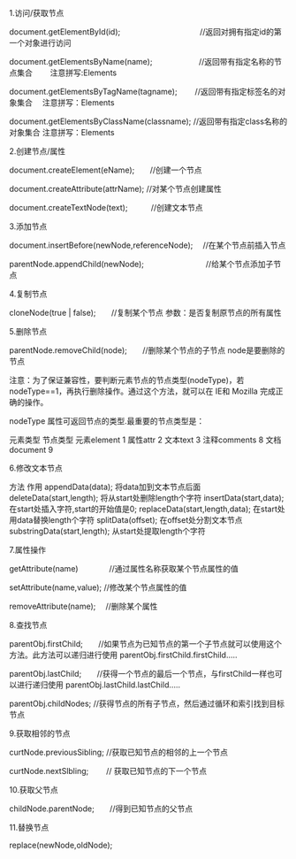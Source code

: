 1.访问/获取节点

document.getElementById(id);　　　　　　　　 　　//返回对拥有指定id的第一个对象进行访问

document.getElementsByName(name);　　　　　　//返回带有指定名称的节点集合　　 注意拼写:Elements

document.getElementsByTagName(tagname); 　　//返回带有指定标签名的对象集合　  注意拼写：Elements

document.getElementsByClassName(classname);  //返回带有指定class名称的对象集合 注意拼写：Elements

2.创建节点/属性

document.createElement(eName);　　//创建一个节点

document.createAttribute(attrName); //对某个节点创建属性

document.createTextNode(text);　　　//创建文本节点

3.添加节点

document.insertBefore(newNode,referenceNode);　 //在某个节点前插入节点

parentNode.appendChild(newNode);　　　　　　　　//给某个节点添加子节点

4.复制节点

cloneNode(true | false);　　//复制某个节点  参数：是否复制原节点的所有属性

5.删除节点

parentNode.removeChild(node);　　//删除某个节点的子节点 node是要删除的节点

注意：为了保证兼容性，要判断元素节点的节点类型(nodeType)，若nodeType==1，再执行删除操作。通过这个方法，就可以在 IE和 Mozilla 完成正确的操作。

nodeType 属性可返回节点的类型.最重要的节点类型是：

元素类型	节点类型
元素element	1
属性attr	2
文本text	3
注释comments	8
文档document	9
 

 

 

 

 

 

 

 

6.修改文本节点

方法	作用
appendData(data);	将data加到文本节点后面
deleteData(start,length);	将从start处删除length个字符
insertData(start,data);	在start处插入字符,start的开始值是0;
replaceData(start,length,data);	在start处用data替换length个字符
splitData(offset);	在offset处分割文本节点
substringData(start,length);	从start处提取length个字符
　　

 

 

 

 

 

 

 

 

 

7.属性操作

getAttribute(name)　　　　//通过属性名称获取某个节点属性的值

setAttribute(name,value);  //修改某个节点属性的值

removeAttribute(name);　 //删除某个属性


8.查找节点

parentObj.firstChild;　　//如果节点为已知节点的第一个子节点就可以使用这个方法。此方法可以递归进行使用 parentObj.firstChild.firstChild.....

parentObj.lastChild;　　//获得一个节点的最后一个节点，与firstChild一样也可以进行递归使用 parentObj.lastChild.lastChild.....

parentObj.childNodes;   //获得节点的所有子节点，然后通过循环和索引找到目标节点 

9.获取相邻的节点

curtNode.previousSibling;  //获取已知节点的相邻的上一个节点

curtNode.nextSlbling;　　  // 获取已知节点的下一个节点

10.获取父节点

childNode.parentNode;　　//得到已知节点的父节点

11.替换节点

replace(newNode,oldNode);